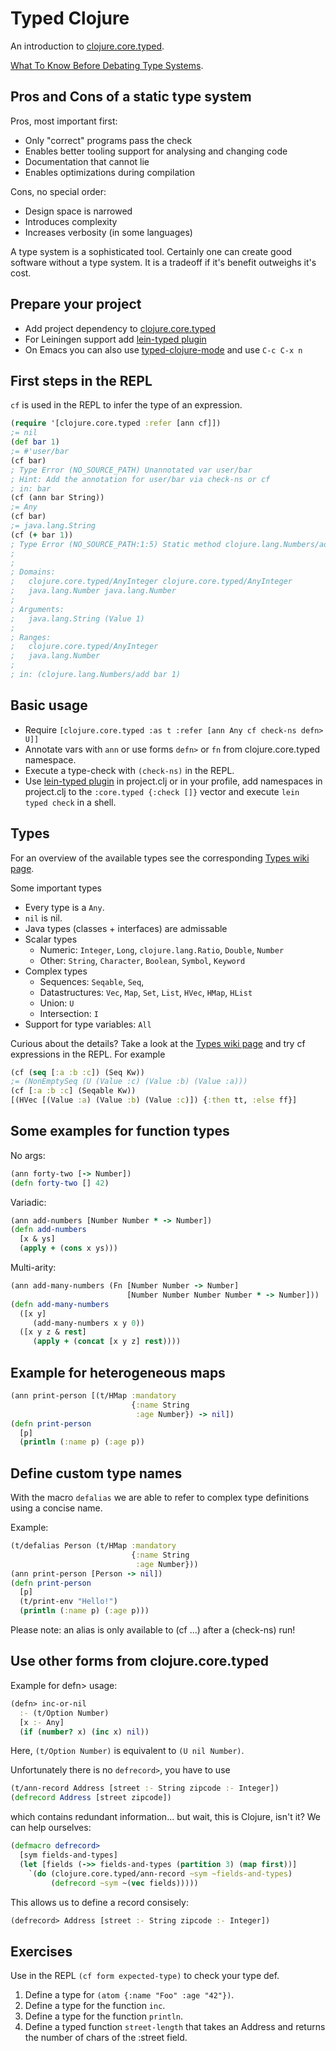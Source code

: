 # Typed Clojure 

An introduction to [clojure.core.typed](http://typedclojure.org/).

[What To Know Before Debating Type Systems](http://blogs.perl.org/users/ovid/2010/08/what-to-know-before-debating-type-systems.html).

## Pros and Cons of a static type system

Pros, most important first:

* Only "correct" programs pass the check
* Enables better tooling support for analysing and changing code
* Documentation that cannot lie
* Enables optimizations during compilation

Cons, no special order:

* Design space is narrowed
* Introduces complexity
* Increases verbosity (in some languages)

A type system is a sophisticated tool. Certainly one can create good
software without a type system. It is a tradeoff if it's benefit
outweighs it's cost.


## Prepare your project

* Add project dependency to
  [clojure.core.typed](https://github.com/clojure/core.typed)
* For Leiningen support add
  [lein-typed plugin](https://github.com/typedclojure/lein-typed)
* On Emacs you can also use
  [typed-clojure-mode](https://github.com/typedclojure/typed-clojure-mode)
  and use `C-c C-x n`

## First steps in the REPL

`cf` is used in the REPL to infer the type of an expression.

```clojure
(require '[clojure.core.typed :refer [ann cf]])
;= nil
(def bar 1)
;= #'user/bar
(cf bar)
; Type Error (NO_SOURCE_PATH) Unannotated var user/bar
; Hint: Add the annotation for user/bar via check-ns or cf
; in: bar
(cf (ann bar String))
;= Any
(cf bar)
;= java.lang.String
(cf (+ bar 1))
; Type Error (NO_SOURCE_PATH:1:5) Static method clojure.lang.Numbers/add could not be applied to arguments:
;
;
; Domains:
;	clojure.core.typed/AnyInteger clojure.core.typed/AnyInteger
;	java.lang.Number java.lang.Number
;
; Arguments:
;	java.lang.String (Value 1)
;
; Ranges:
;	clojure.core.typed/AnyInteger
;	java.lang.Number
;
; in: (clojure.lang.Numbers/add bar 1)
```

## Basic usage

* Require `[clojure.core.typed :as t :refer [ann Any cf check-ns defn> U]]`
* Annotate vars with `ann` or use forms `defn>` or `fn` from clojure.core.typed namespace.
* Execute a type-check with `(check-ns)` in the REPL.
* Use [lein-typed plugin](https://github.com/typedclojure/lein-typed)
  in project.clj or in your profile, add namespaces in project.clj to
  the `:core.typed {:check []}` vector and execute `lein typed check` in a shell.

## Types

For an overview of the available types see the corresponding
[Types wiki page](https://github.com/clojure/core.typed/wiki/Types).

Some important types

* Every type is a `Any`.
* `nil` is nil. 
* Java types (classes + interfaces) are admissable
* Scalar types
  * Numeric: `Integer`, `Long`, `clojure.lang.Ratio`, `Double`, `Number` 
  * Other: `String`, `Character`, `Boolean`, `Symbol`, `Keyword`
* Complex types
  * Sequences: `Seqable`, `Seq`, 
  * Datastructures: `Vec`, `Map`, `Set`, `List`, `HVec`, `HMap`, `HList`
  * Union: `U`
  * Intersection: `I`
* Support for type variables: `All`

Curious about the details? Take a look at the
[Types wiki page](https://github.com/clojure/core.typed/wiki/Types)
and try cf expressions in the REPL. For example

```clojure
(cf (seq [:a :b :c]) (Seq Kw))
;= (NonEmptySeq (U (Value :c) (Value :b) (Value :a)))
(cf [:a :b :c] (Seqable Kw))
[(HVec [(Value :a) (Value :b) (Value :c)]) {:then tt, :else ff}]
```

## Some examples for function types

No args:
```clojure
(ann forty-two [-> Number])
(defn forty-two [] 42)
```

Variadic:
```clojure
(ann add-numbers [Number Number * -> Number])
(defn add-numbers
  [x & ys]
  (apply + (cons x ys)))
```

Multi-arity:
```clojure
(ann add-many-numbers (Fn [Number Number -> Number]
                          [Number Number Number Number * -> Number]))
(defn add-many-numbers
  ([x y]
     (add-many-numbers x y 0))
  ([x y z & rest]
     (apply + (concat [x y z] rest))))
```

## Example for heterogeneous maps

```clojure
(ann print-person [(t/HMap :mandatory
                           {:name String
                            :age Number}) -> nil])
(defn print-person
  [p]
  (println (:name p) (:age p))
```


## Define custom type names

With the macro `defalias` we are able to refer to complex
type definitions using a concise name.

Example:

```clojure
(t/defalias Person (t/HMap :mandatory
                           {:name String
                            :age Number}))
(ann print-person [Person -> nil])
(defn print-person
  [p]
  (t/print-env "Hello!")
  (println (:name p) (:age p)))
```

Please note: an alias is only available to
(cf ...) after a (check-ns) run!


## Use other forms from clojure.core.typed

Example for defn> usage:

```clojure
(defn> inc-or-nil
  :- (t/Option Number)
  [x :- Any]
  (if (number? x) (inc x) nil))
```

Here, `(t/Option Number)` is equivalent to `(U nil Number)`.

Unfortunately there is no `defrecord>`, you have to use
```clojure
(t/ann-record Address [street :- String zipcode :- Integer])
(defrecord Address [street zipcode])
```
which contains redundant information... but wait, this is Clojure,
isn't it? We can help ourselves:

```clojure
(defmacro defrecord>
  [sym fields-and-types]
  (let [fields (->> fields-and-types (partition 3) (map first))]
    `(do (clojure.core.typed/ann-record ~sym ~fields-and-types)
         (defrecord ~sym ~(vec fields)))))
```

This allows us to define a record consisely:
```clojure
(defrecord> Address [street :- String zipcode :- Integer])
```


## Exercises

Use in the REPL `(cf form expected-type)` to check your type def.

1. Define a type for `(atom {:name "Foo" :age "42"})`.
1. Define a type for the function `inc`.
1. Define a type for the function `println`.
1. Define a typed function `street-length` that takes an Address and
   returns the number of chars of the :street field.
